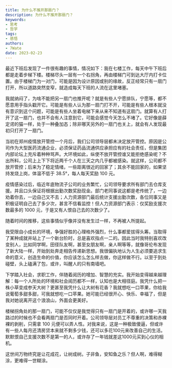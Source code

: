 ```yaml
---
title: 为什么不推开那扇门？
description: 为什么不推开那扇门？
keywords:
- 思考
- 哲学
tags: 
- 感悟
authors:
- 7Wate
date: 2023-02-23
---
```


最近下班后发现了一件很有趣的事情，情况如下：我在七楼工作，每天中午下班后都是走着步梯下楼。楼梯尽头一层有一个右拐角，再由楼梯门可到达大厅内打卡位置。由于楼梯门为一对门，可能是因为设计原因或别的缘故，反正经常只有一扇门打开，所以道路突然变窄，就造成每天下班的人流在这里堵塞。

我就纳闷了，为啥不能把另一扇门也推开呢？就是有些人宁愿排队，宁愿等，都不愿意用手指头戳开它。可能是有些人认为那一扇门打不开，可能是有些人根本就没有意识到这个问题，可能是有些人坐着电梯下来从来不知道有这扇门。就算有人打开了这一扇门，也并不会有人注意到它，可能会感觉今天怎么不堵了。它好像是薛定谔的猫一样，处于一种叠加态；除非哪天另外的一扇门也关上，就会有人发现最初只打开了一扇门。

当初在郑州疫情放开管控一个月后，我们公司领导层都未决定放开管控。原因是公司作为大型医药流通企业，必须保证药品流通供应承担应有的社会责任，但是集团内部论坛上充斥着种种骂声。大环境如此，纵使不放开管控谁又能拒绝感染呢？不出所料，公司上上下下将近两千个人在三天之内几乎都被感染。就这样，公司都不放开管控；后来为了稳定情绪，一些距离很近的回家了；其余不能回家的，如果坚持发烧上岗，体温不低于 38.5°，每人每天奖励 100 元。

疫情感染过后，临近年底物流子公司的业务繁忙，公司领导要求所有部门去仓库支援。并且口头保证将根据出勤次数奖励现金。部门老同事说这都是老传统了，一边劝着你去，一边自己又不去；人力资源部门最后统计支援出勤次数，各位同事又是积极证明自己去了多少次，甚言不信看监控！但人力资源部门表示：仅奖励支援次数最多的 1000 元，于是又有人恨自己去的次数少了。

随着时间的推移，这些事情似乎像并没有发生过一样，不再被人所提起。

我受限自小成长的环境，争强好胜的心理格外强烈，什么事都爱拔得头筹。当取得了某种成就并站上了一个新台阶时，总是喜欢指点一二的。因此当时我特别喜欢改变别人，比如同学啊，田径队友啊，甚至女朋友啊，亲人啊等等，就像哥伦布发现了新大陆一样，开始到处奔走相告传递新思想。我很偏执地认为人生必须要追求生命的意义，创造生命的价值，你应该怎么怎么样去做，你这样做不行。以至于到处碰壁，头上磕满了包，或许，叫醒人的只有南墙吧。

下学踏入社会，求职工作，伴随着阅历的增加、智慧的充实。我开始变得越来越理解：每一个人所处的环境和社会阅历都不一样，认知也是大相径庭。我凭什么把一株小草变成参天大树？更甚至我凭什么让大树有花香？我就想吃一口苹果，你给我说葡萄多甜多甜，可我就想吃一口苹果。她可能已经很开心、快乐、幸福了，但是我对她说离开这个浪浪山，外面会更美好。

楼梯拐角处的那一扇门，可能不仅仅是我觉得只有一扇门是开着的，或许哪一天我路过的时候也不会看两扇门是否同时开着。公司领导层对员工不尊重的决策和赤裸裸的剥削，只需拿 100 元便可以弄人性。对我来说，这是一种极致傻逼，但或许有一些人每月还清房贷本来就不剩多少钱，还可以多花100元来改善自己的生活。默默恨自己支援次数不是第一的人，或许存了一年钱就差这1000元买到心仪的相机。

这世间万物终究是让花成花，让树成树。子非鱼，安知鱼之乐？但人啊，难得糊涂，更难得一世糊涂。

